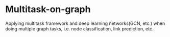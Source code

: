 # Multitask-on-graph
Applying multitask framework and deep learning networks(GCN, etc.) when doing multiple graph tasks, i.e. node classification, link prediction, etc..

